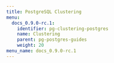 ```yaml
---
title: PostgreSQL Clustering
menu:
  docs_0.9.0-rc.1:
    identifier: pg-clustering-postgres
    name: Clustering
    parent: pg-postgres-guides
    weight: 20
menu_name: docs_0.9.0-rc.1
---
```

